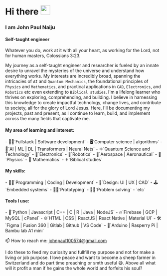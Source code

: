 <h1>Hi there <img src="https://raw.githubusercontent.com/MartinHeinz/MartinHeinz/master/wave.gif" alt="wave" width="30" /></h1> 
<h3>I am John Paul Naiju</h3>
<h4>Self-taught engineer</h4>

Whatever you do, work at it with all your heart, as working for the Lord, not for human masters, Colossians 3:23.

My journey as a self-taught engineer and researcher is fueled by an innate desire to unravel the mysteries of the universe and understand how everything works. My interests are incredibly broad, spanning the intricacies of `AI` and `Quantum Mechanics`, the foundational principles of `Physics` and `Mathematics`, and practical applications in `CAD`, `Electronics`, and `Robotics` etc even extending to `Biblical studies`. I'm a lifelong learner who thrives on exploring, comprehending, and building. I believe in harnessing this knowledge to create impactful technology, change lives, and contribute to society, all for the glory of Lord Jesus. Here, I'll be documenting my projects, past and present, as I continue to learn, build, and implement across the many fields that captivate me.

<h4>My area of learning and interest:</h4>
- 👨‍💻`Fullstack | Software development`
- 🖥️`Computer science | algorithms`
- 🤖`AI | ML | DL | Transformers | Neural Nets`
- ⚛️`Quantum Science and Technology`
- 🪫`Electronics`
- 🦾`Robotics`
- 🚀`Aerospace | Aeronautical`
- 🔭`Physics`
- 🧮`Mathematics`
- ✝️`Biblical studies`

<h4>My skills:</h4>
- 🧑‍💻`Programming | Coding | Development`
- 🎨`Design: UI | UX | CAD`
- 🕹️`Embedded systems`
- 👷‍♂️`Prototyping`
- 🧞‍♂️`Problem solving`
- `etc`

<h4>Tools I use:</h4>
- 🐍`Python | Javascript | C++ | C | R | Java | NodeJS`
- 🔥`Firebase | GCP | MySQL | cPanel`
- 🌐`HTML | CSS | ReactJS | React Native | Material UI`
- 🛠️`Figma | Fusion 360 | Gitlab | Github | VS Code`
- 🔬`Arduino | Rasperry Pi | Bambu lab A1 mini`

📫 How to reach me: [johnpaul100574@gmail.com](mailto:johnpaul100574@gmail.com)

I do these to feed my curiosity and fullfill my purpose and not for make a living or job purpose. I love peace and want to become a sheep farmer in Switzerland and do part time preaching or smth useful 😅. Above all what will it profit a man if he gains the whole world and forfeits his soul?
